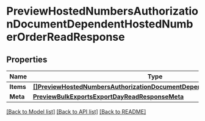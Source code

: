 # PreviewHostedNumbersAuthorizationDocumentDependentHostedNumberOrderReadResponse

## Properties

Name | Type | Description | Notes
------------ | ------------- | ------------- | -------------
**Items** | [**[]PreviewHostedNumbersAuthorizationDocumentDependentHostedNumberOrder**](preview.hosted_numbers.authorization_document.dependent_hosted_number_order.md) |  | [optional] 
**Meta** | [**PreviewBulkExportsExportDayReadResponseMeta**](preview_bulk_exports_export_dayReadResponse_meta.md) |  | [optional] 

[[Back to Model list]](../README.md#documentation-for-models) [[Back to API list]](../README.md#documentation-for-api-endpoints) [[Back to README]](../README.md)


